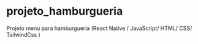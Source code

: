 # projeto_hamburgueria
 Projeto menu para hamburgueria (React Native / JavaScript/ HTML/ CSS/ TailwindCss )
